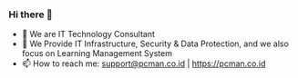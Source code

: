 ### Hi there 👋

- 🔭 We are IT Technology Consultant
- 🌱 We Provide IT Infrastructure, Security & Data Protection, and we also focus on Learning Management System 
- 📫 How to reach me: support@pcman.co.id | https://pcman.co.id
<!--
**PCManGithub/PCManGithub** is a ✨ _special_ ✨ repository because its `README.md` (this file) appears on your GitHub profile.

Here are some ideas to get you started:

- 🔭 I’m currently working on ...
- 🌱 I’m currently learning ...
- 👯 I’m looking to collaborate on ...
- 🤔 I’m looking for help with ...
- 💬 Ask me about ...
- 📫 How to reach me: ...
- 😄 Pronouns: ...
- ⚡ Fun fact: ...
-->
